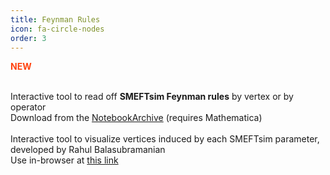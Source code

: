 ```yaml
---
title: Feynman Rules
icon: fa-circle-nodes
order: 3 
---
```


<b style="color:#ff420e;"> <i class="fas fa-star"></i> NEW </b>

<br/> 
Interactive tool to read off <b>SMEFTsim Feynman rules</b> by vertex or by operator<br/>
<i class="fas fa-download" ></i> Download from the <a href="https://notebookarchive.org/smeftsim-interactive-feynman-rules-database--2022-01-5jz62qa/"> NotebookArchive</a> (requires Mathematica)
<br/>
<br/>
Interactive tool to visualize vertices induced by each SMEFTsim parameter, developed by Rahul Balasubramanian<br/>
<i class="fas fa-window-restore" ></i> Use in-browser at <a href="https://rahulb.web.cern.ch/SMEFTviz.html">this link</a>



